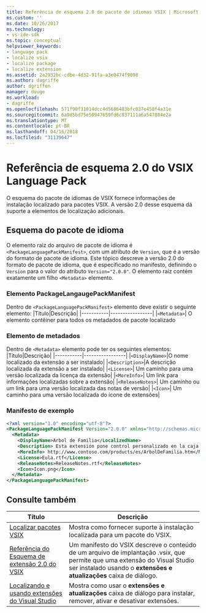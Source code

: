 ```yaml
---
title: Referência de esquema 2.0 de pacote de idiomas VSIX | Microsoft Docs
ms.custom: ''
ms.date: 10/26/2017
ms.technology:
- vs-ide-sdk
ms.topic: conceptual
helpviewer_keywords:
- language pack
- localize vsix
- localize package
- localize extension
ms.assetid: 2a2932bc-cdbe-4d32-91fa-a3e0474f9098
ms.author: dagriffe
author: dgriffen
manager: douge
ms.workload:
- dagriffe
ms.openlocfilehash: 571f90f31014dcc4d5686483bfc037e458f4a31e
ms.sourcegitcommit: 6a9d5bd75e50947659fd6c837111a6a547884e2a
ms.translationtype: MT
ms.contentlocale: pt-BR
ms.lasthandoff: 04/16/2018
ms.locfileid: "31139647"
---
```

# <a name="vsix-language-pack-schema-20-reference"></a>Referência de esquema 2.0 do VSIX Language Pack

O esquema do pacote de idiomas de VSIX fornece informações de instalação localizado para pacotes VSIX. A versão 2.0 desse esquema dá suporte a elementos de localização adicionais.

## <a name="language-pack-schema"></a>Esquema do pacote de idioma

O elemento raiz do arquivo de pacote de idioma é `<PackageLanguagePackManifest>`, com um atributo de `Version`, que é a versão do formato de pacote de idioma. Este tópico descreve a versão 2.0 do formato de pacote de idioma, que é especificado no manifesto, definindo o `Version` para o valor do atributo `Version="2.0.0"`. O elemento raiz contém exatamente um filho `<Metadata>` elemento.

### <a name="packagelangaugepackmanifest-element"></a>Elemento PackageLangaugePackManifest

Dentro de `<PackageLanguagePackManifest>` elemento deve existir o seguinte elemento:
|Título|Descrição|
|-----------|-----------------|
|`<Metadata>`| O elemento contêiner para todos os metadados de pacote localizado

### <a name="metadata-element"></a>Elemento de metadados

Dentro de `<Metadata>` elemento pode ter os seguintes elementos:
|Título|Descrição|
|-----------|-----------------|
|`<DisplayName>`|O nome localizado da extensão a ser instalado|
|`<Description>`|A descrição localizada da extensão a ser instalado|
|`<License>`| Um caminho para uma versão localizada da licença da extensão|
|`<MoreInfo>`| Um link para informações localizadas sobre a extensão|
|`<ReleaseNotes>`| Um caminho ou um link para uma versão localizada das notas de versão|
|`<Icon>`| Um caminho para uma versão localizada do ícone de extensões|

### <a name="sample-manifest"></a>Manifesto de exemplo

```xml
<?xml version="1.0" encoding="utf-8"?>
<PackageLanguagePackManifest Version="2.0.0" xmlns="http://schemas.microsoft.com/developer/vsx-schema/2011">
  <Metadata>
    <DisplayName>Arbol de Familia</LocalizedName>
    <Description> Esta extensión pone control personalizado en la caja de herramientas por manejar información de familia.</Description>
    <MoreInfo> http://www.contoso.com/products/es/ArbolDeFamilia.htm</MoreInfo>
    <License>Eula.rtf</License>
    <ReleaseNotes>ReleaseNotes.rtf</ReleaseNotes>
    <Icon>Icon.png</Icon>
  </Metadata>
</PackageLanguagePackManifest>
```

## <a name="see-also"></a>Consulte também

|Título|Descrição|
|-----------|-----------------|
|[Localizar pacotes VSIX](../extensibility/localizing-vsix-packages.md)|Mostra como fornecer suporte à instalação localizada para um pacote do VSIX.|
|[Referência do Esquema de extensão 2.0 do VSIX](../extensibility/vsix-extension-schema-2-0-reference.md)|Um manifesto do VSIX descreve o conteúdo de um arquivo de implantação .vsix, que permite que uma extensão do Visual Studio ser instalado usando o **extensões e atualizações** caixa de diálogo.|
|[Localizando e usando extensões do Visual Studio](../ide/finding-and-using-visual-studio-extensions.md)|Mostra como usar o **extensões e atualizações** caixa de diálogo para instalar, remover, ativar e desativar extensões.|